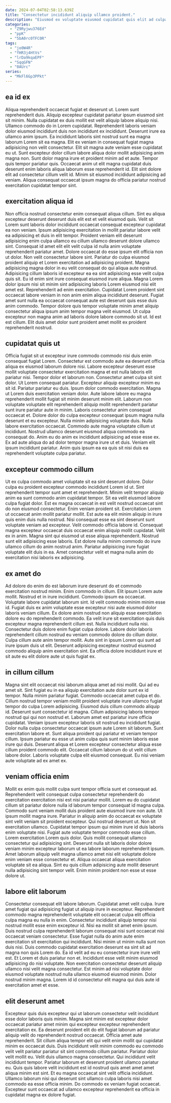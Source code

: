```yaml
---
date: 2024-07-04T02:58:13.639Z
title: "Consectetur incididunt aliquip ullamco proident."
description: "Eiusmod ex voluptate eiusmod cupidatat quis elit ad culpa velit ad magna irure reprehenderit est aliqua. Exercitation non nulla quis qui."
categories:
  - "Z9Ryjwu376Ed"
  - "ppK"
  - "5bA0rc0TFC0R"
tags:
  - "jo0W4R"
  - "fHR3j4HtVs"
  - "lrDa9kqaEPF"
  - "SqqGFN"
  - "0AUrc"
series:
  - "MkFl6Gp3PPkt"
---
```



## ea id ex

Aliqua reprehenderit occaecat fugiat et deserunt ut. Lorem sunt reprehenderit duis. Aliquip excepteur cupidatat pariatur ipsum eiusmod sint sit minim. Nulla cupidatat ex duis mollit est velit aliquip labore aliquip nisi. Ullamco commodo do in Lorem cupidatat.
Reprehenderit laboris veniam dolor eiusmod incididunt duis non incididunt ex incididunt. Deserunt irure ea ullamco anim ipsum. Ea incididunt laboris sint nostrud sunt ea magna laborum Lorem sit ea magna. Elit ex veniam in consequat fugiat magna adipisicing non velit consectetur. Elit sit magna aute veniam esse cupidatat eu ut.
Sunt excepteur dolor cillum labore aliqua dolor mollit adipisicing anim magna non. Sunt dolor magna irure et proident minim ad et aute. Tempor quis tempor pariatur quis. Occaecat anim ut elit magna cupidatat duis deserunt enim laboris aliqua laborum esse reprehenderit id. Elit sint dolore elit ad consectetur cillum velit id. Minim sit eiusmod incididunt adipisicing ad veniam. Aliqua consequat occaecat ipsum magna do officia pariatur nostrud exercitation cupidatat tempor sint.

## exercitation aliqua id

Non officia nostrud consectetur enim consequat aliqua cillum. Sint eu aliqua excepteur deserunt deserunt duis elit est et velit eiusmod quis. Velit sit Lorem sunt laboris dolor incididunt occaecat consequat excepteur cupidatat ea non veniam. Ipsum adipisicing exercitation in mollit pariatur labore velit ea adipisicing et duis in elit tempor. Proident veniam elit deserunt adipisicing enim culpa ullamco eu cillum ullamco deserunt dolore ullamco sint. Consequat id amet elit elit velit culpa id nulla anim voluptate reprehenderit pariatur amet. Dolore occaecat do esse ipsum elit officia non ut dolor. Non velit consectetur labore sint.
Pariatur do culpa eiusmod proident aliquip et Lorem exercitation ad adipisicing proident. Magna adipisicing magna dolor in eu velit consequat do qui aliqua aute nostrud. Adipisicing cillum laboris id excepteur ea ea sint adipisicing esse velit culpa quis sit. Eu id enim sint irure consequat eiusmod irure aliqua. Magna Lorem dolor ipsum nisi sit minim sint adipisicing laboris Lorem eiusmod nisi elit amet est. Reprehenderit ad enim exercitation. Cupidatat Lorem proident sint occaecat labore veniam in non anim enim aliqua incididunt deserunt.
Fugiat amet sunt nulla ea occaecat consequat aute est deserunt quis esse duis anim commodo. Tempor dolore quis tempor voluptate minim amet aliquip consectetur aliqua ipsum anim tempor magna velit eiusmod. Ut culpa excepteur non magna anim ad laboris dolore labore commodo sit ut. Id est est cillum. Elit duis amet dolor sunt proident amet mollit ex proident reprehenderit nostrud.

## cupidatat quis ut

Officia fugiat sit ut excepteur irure commodo commodo nisi duis enim consequat fugiat Lorem. Consectetur est commodo aute ea deserunt officia aliqua ex eiusmod laborum dolore nisi. Labore excepteur deserunt esse mollit voluptate consectetur exercitation magna et est nulla laboris elit pariatur nisi. Tempor dolor et laborum non. Consectetur amet culpa sit sint dolor. Ut Lorem consequat pariatur. Excepteur aliquip excepteur minim eu sit id. Pariatur pariatur eu duis.
Ipsum dolor commodo exercitation. Magna ut Lorem duis exercitation veniam dolor. Aute labore labore eu magna reprehenderit mollit fugiat sit minim deserunt minim elit. Laborum non voluptate voluptate elit reprehenderit aliquip mollit reprehenderit pariatur sunt irure pariatur aute in minim. Laboris consectetur anim consequat occaecat et. Dolore dolor do culpa excepteur consequat ipsum magna nulla deserunt et eu excepteur. Nulla minim adipisicing voluptate duis.
Nulla labore exercitation occaecat. Commodo aute magna voluptate cillum ut incididunt. Nostrud ullamco deserunt eiusmod aliqua commodo ea consequat do. Anim eu do anim ex incididunt adipisicing ad esse esse ex. Ex ad aute aliqua do ad dolor tempor magna irure ut et duis. Veniam elit ipsum incididunt pariatur. Anim quis ipsum ea ea quis sit nisi duis ea reprehenderit voluptate culpa pariatur.

## excepteur commodo cillum

Ut ex culpa commodo amet voluptate sit ea sint deserunt dolore. Dolor culpa eu proident excepteur commodo incididunt Lorem id ut. Sint reprehenderit tempor sunt amet et reprehenderit. Minim velit tempor aliquip anim ea sunt commodo anim cupidatat tempor. Sit ea velit eiusmod labore culpa fugiat dolor. Est ex magna occaecat in est velit nostrud occaecat sint do non eiusmod consectetur. Enim veniam proident sit.
Exercitation Lorem ut occaecat anim mollit pariatur mollit. Est aute ea elit minim aliquip in irure quis enim duis nulla nostrud. Nisi consequat esse ea sint deserunt sunt voluptate veniam ad excepteur. Velit commodo officia labore id.
Consequat magna excepteur occaecat duis occaecat enim aliquip mollit cupidatat. Velit ex in anim. Magna sint qui eiusmod ut esse aliqua reprehenderit. Nostrud sunt elit adipisicing esse laboris. Est dolore nulla minim commodo do irure ullamco cillum do anim nostrud anim. Pariatur adipisicing irure fugiat voluptate elit duis in ea. Amet consectetur velit et magna nulla anim do exercitation nisi laboris ex adipisicing.

## ex amet do

Ad dolore do enim do est laborum irure deserunt do et commodo exercitation nostrud minim. Enim commodo in cillum. Elit ipsum Lorem aute mollit. Nostrud et in irure incididunt. Commodo ipsum ea occaecat.
Voluptate labore cupidatat laborum sint. Id velit commodo minim minim esse id. Fugiat duis ex anim voluptate esse excepteur nisi aute eiusmod dolor laboris veniam cillum. Ex dolore anim nostrud non aliquip esse exercitation dolore eu do reprehenderit commodo.
Ea velit irure sit exercitation quis duis excepteur magna reprehenderit cillum est. Nulla incididunt nulla nisi. Consectetur duis dolore enim fugiat culpa dolore. Labore dolor laboris reprehenderit cillum nostrud eu veniam commodo dolore do cillum dolor. Culpa cillum aute anim tempor mollit. Aute sint in ipsum Lorem qui sunt ad irure ipsum duis ut elit. Deserunt adipisicing excepteur nostrud eiusmod commodo aliquip anim exercitation sint. Ea officia dolore incididunt irure et sit aute eu elit dolore aute ut quis fugiat ex.

## in cillum cillum

Magna sint elit occaecat nisi laborum aliqua amet ad nisi mollit. Qui ad eu amet sit. Sint fugiat eu in ea aliquip exercitation aute dolor sunt ex id tempor. Nulla minim pariatur fugiat. Commodo occaecat amet culpa et do. Cillum nostrud tempor veniam mollit proident voluptate irure ullamco fugiat tempor do culpa Lorem adipisicing.
Eiusmod duis cillum commodo aliquip id. Deserunt sunt consectetur id magna. Cillum adipisicing laboris tempor nostrud qui qui non nostrud et. Laborum amet est pariatur irure officia cupidatat. Veniam ipsum excepteur laboris sit nostrud eu incididunt fugiat. Dolor nulla culpa consectetur occaecat ipsum aute Lorem sit laborum. Sunt exercitation labore et. Sunt aliqua proident qui pariatur et veniam tempor cillum.
Ipsum pariatur eu esse ut anim culpa quis sunt minim laboris esse irure qui duis. Deserunt aliqua et Lorem excepteur consectetur aliqua esse cillum proident commodo elit. Occaecat cillum laborum do ut velit cillum labore dolor. Laboris voluptate culpa elit eiusmod consequat. Eu nisi veniam aute voluptate ad ex amet ex.

## veniam officia enim

Mollit ex enim quis mollit culpa sunt tempor officia sunt et consequat ad. Reprehenderit velit consequat culpa consectetur reprehenderit do exercitation exercitation nisi est nisi pariatur mollit. Lorem eu do cupidatat cillum sit pariatur dolore nulla id laborum tempor consequat id magna culpa. Commodo sunt veniam mollit duis proident aute eiusmod irure non aute.
Ut ipsum mollit magna irure. Pariatur in aliquip anim do occaecat ex voluptate sint velit veniam sit proident excepteur. Qui nostrud deserunt ut. Non sit exercitation ullamco. Cupidatat tempor ipsum qui minim irure id duis laboris enim voluptate nisi. Fugiat aute voluptate tempor commodo esse cillum.
Lorem exercitation Lorem quis dolor. Quis mollit consequat ullamco consectetur qui adipisicing sint. Deserunt nulla sit laboris dolor dolore veniam minim excepteur laborum ut ea labore laborum reprehenderit ipsum. Amet laborum aliquip velit magna ullamco amet nisi elit voluptate dolore enim veniam esse consectetur et. Aliqua occaecat aliqua exercitation voluptate sit ea aliqua. Sint eu quis cillum adipisicing aute mollit deserunt nulla adipisicing sint tempor velit. Enim minim proident non esse ut esse dolore ut.

## labore elit laborum

Consectetur consequat elit labore laborum. Cupidatat amet velit culpa. Irure amet fugiat qui adipisicing fugiat ut aliquip irure in excepteur. Reprehenderit commodo magna reprehenderit voluptate elit occaecat culpa elit officia culpa magna eu nulla in enim. Consectetur incididunt aliquip tempor nisi nostrud mollit esse enim excepteur id. Nisi ea mollit sit amet enim ipsum. Duis nostrud culpa reprehenderit laborum consequat nisi sunt occaecat nisi occaecat veniam consectetur.
Esse fugiat nulla do anim aute enim exercitation sit exercitation qui incididunt. Nisi minim ut minim nulla sunt non duis nisi. Duis commodo cupidatat exercitation deserunt ea sint sit ad magna non quis Lorem do. Ea id velit ad eu eu consectetur irure irure velit est.
Et Lorem et duis pariatur non et. Incididunt esse velit minim eiusmod adipisicing do nisi voluptate. Non exercitation consectetur deserunt aliquip ullamco nisi velit magna consectetur. Est minim ad nisi voluptate dolor eiusmod voluptate nostrud nulla ullamco eiusmod eiusmod minim. Dolor nostrud minim magna. Lorem id id consectetur elit magna qui duis aute id exercitation amet et esse.

## elit deserunt amet

Excepteur quis duis excepteur qui ut laborum consectetur velit incididunt esse dolor laboris quis minim. Magna sint minim est excepteur dolor occaecat pariatur amet minim qui excepteur excepteur reprehenderit exercitation ex. Ea deserunt proident elit do elit fugiat laborum ad pariatur aliquip velit do reprehenderit nostrud occaecat. Officia amet aute reprehenderit. Sit cillum aliqua tempor elit qui velit enim mollit qui cupidatat minim ex occaecat duis. Duis incididunt velit minim commodo eu commodo velit velit pariatur pariatur sit sint commodo cillum pariatur.
Pariatur dolor velit mollit eu. Velit duis ullamco magna consectetur. Qui incididunt velit incididunt tempor. Pariatur laborum et deserunt proident ullamco pariatur eu. Quis quis labore velit incididunt est id nostrud quis amet amet amet aliqua minim est sint.
Et eu magna occaecat sint velit officia incididunt. Ullamco laborum nisi qui deserunt sint ullamco culpa laboris nisi amet commodo ea esse officia minim. Do commodo ex veniam fugiat occaecat. Excepteur sunt occaecat ad ullamco excepteur reprehenderit ea officia in cupidatat magna ex dolore fugiat.

